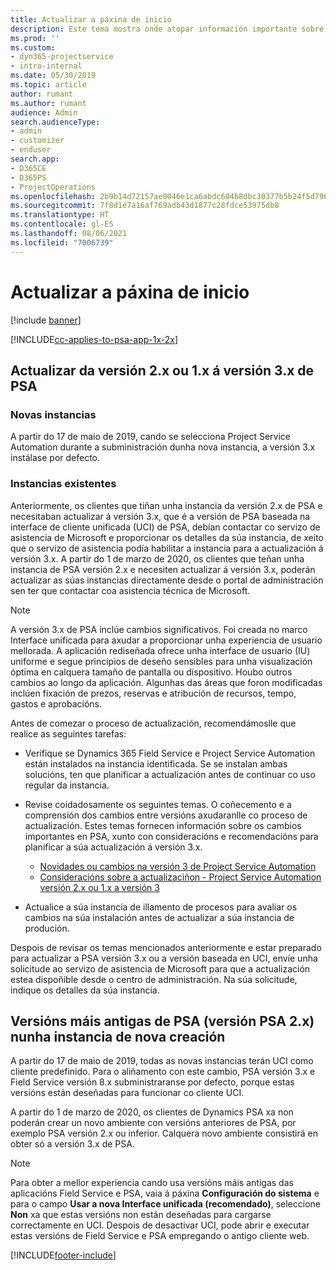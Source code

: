 ```yaml
---
title: Actualizar a páxina de inicio
description: Este tema mostra onde atopar información importante sobre as funcións novas e modificadas en Dynamics 365 Project Service Automation e o proceso para actualizar á versión máis recente.
ms.prod: ''
ms.custom:
- dyn365-projectservice
- intro-internal
ms.date: 05/30/2019
ms.topic: article
author: rumant
ms.author: rumant
audience: Admin
search.audienceType:
- admin
- customizer
- enduser
search.app:
- D365CE
- D365PS
- ProjectOperations
ms.openlocfilehash: 2b9b14d72157ae0046e1ca6abdc604b8dbc30377b5b24f5d79617a7201b1bf10
ms.sourcegitcommit: 7f8d1e7a16af769adb43d1877c28fdce53975db8
ms.translationtype: HT
ms.contentlocale: gl-ES
ms.lasthandoff: 08/06/2021
ms.locfileid: "7006739"
---
```

# <a name="upgrade-home-page"></a>Actualizar a páxina de inicio

[!include [banner](../includes/psa-now-project-operations.md)]

[!INCLUDE[cc-applies-to-psa-app-1x-2x](../includes/cc-applies-to-psa-app-1x-2x.md)]

## <a name="upgrade-from-psa-version-2x-or-1x-to-version-3x"></a>Actualizar da versión 2.x ou 1.x á versión 3.x de PSA

### <a name="new-instances"></a>Novas instancias

A partir do 17 de maio de 2019, cando se selecciona Project Service Automation durante a subministración dunha nova instancia, a versión 3.x instálase por defecto.

### <a name="existing-instances"></a>Instancias existentes

Anteriormente, os clientes que tiñan unha instancia da versión 2.x de PSA e necesitaban actualizar á versión 3.x, que é a versión de PSA baseada na interface de cliente unificada (UCI) de PSA, debían contactar co servizo de asistencia de Microsoft e proporcionar os detalles da súa instancia, de xeito que o servizo de asistencia podía habilitar a instancia para a actualización á versión 3.x. A partir do 1 de marzo de 2020, os clientes que teñan unha instancia de PSA versión 2.x e necesiten actualizar á versión 3.x, poderán actualizar as súas instancias directamente desde o portal de administración sen ter que contactar coa asistencia técnica de Microsoft.  

> [!NOTE]
> A versión 3.x de PSA inclúe cambios significativos. Foi creada no marco Interface unificada para axudar a proporcionar unha experiencia de usuario mellorada. A aplicación rediseñada ofrece unha interface de usuario (IU) uniforme e segue principios de deseño sensibles para unha visualización óptima en calquera tamaño de pantalla ou dispositivo. Houbo outros cambios ao longo da aplicación. Algunhas das áreas que foron modificadas inclúen fixación de prezos, reservas e atribución de recursos, tempo, gastos e aprobacións.

Antes de comezar o proceso de actualización, recomendámoslle que realice as seguintes tarefas:

- Verifique se Dynamics 365 Field Service e Project Service Automation están instalados na instancia identificada. Se se instalan ambas solucións, ten que planificar a actualización antes de continuar co uso regular da instancia.
- Revise coidadosamente os seguintes temas. O coñecemento e a comprensión dos cambios entre versións axudaranlle co proceso de actualización. Estes temas fornecen información sobre os cambios importantes en PSA, xunto con consideracións e recomendacións para planificar a súa actualización á versión 3.x.

    - [Novidades ou cambios na versión 3 de Project Service Automation](whats-new-changed-v3.md)
    - [Consideracións sobre a actualizaciñon - Project Service Automation versión 2.x ou 1.x a versión 3](upgrade-v3.md)

- Actualice a súa instancia de illamento de procesos para avaliar os cambios na súa instalación antes de actualizar a súa instancia de produción.

Despois de revisar os temas mencionados anteriormente e estar preparado para actualizar a PSA versión 3.x ou a versión baseada en UCI, envíe unha solicitude ao servizo de asistencia de Microsoft para que a actualización estea dispoñible desde o centro de administración. Na súa solicitude, indique os detalles da súa instancia.

## <a name="older-versions-of-psa-psa-version-2x-in-a-newly-created-instance"></a>Versións máis antigas de PSA (versión PSA 2.x) nunha instancia de nova creación

A partir do 17 de maio de 2019, todas as novas instancias terán UCI como cliente predefinido. Para o aliñamento con este cambio, PSA versión 3.x e Field Service versión 8.x subministraranse por defecto, porque estas versións están deseñadas para funcionar co cliente UCI.

A partir do 1 de marzo de 2020, os clientes de Dynamics PSA xa non poderán crear un novo ambiente con versións anteriores de PSA, por exemplo PSA versión 2.x ou inferior. Calquera novo ambiente consistirá en obter só a versión 3.x de PSA.

> [!NOTE]
> Para obter a mellor experiencia cando usa versións máis antigas das aplicacións Field Service e PSA, vaia á páxina **Configuración do sistema** e para o campo **Usar a nova Interface unificada (recomendado)**, seleccione **Non** xa que estas versións non están deseñadas para cargarse correctamente en UCI. Despois de desactivar UCI, pode abrir e executar estas versións de Field Service e PSA empregando o antigo cliente web. 


[!INCLUDE[footer-include](../includes/footer-banner.md)]